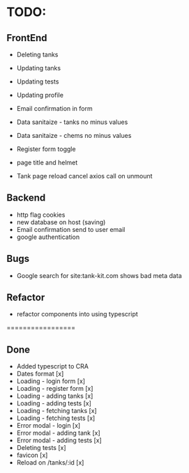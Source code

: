 # TODO:

## FrontEnd

- Deleting tanks
- Updating tanks
- Updating tests
- Updating profile
- Email confirmation in form
- Data sanitaize - tanks no minus values
- Data sanitaize - chems no minus values
- Register form toggle
- page title and helmet

- Tank page reload cancel axios call on unmount

## Backend

- http flag cookies
- new database on host (saving)
- Email confirmation send to user email
- google authentication

## Bugs

- Google search for site:tank-kit.com shows bad meta data

## Refactor

- refactor components into using typescript

=================

## Done

- Added typescript to CRA
- Dates format [x]
- Loading - login form [x]
- Loading - register form [x]
- Loading - adding tanks [x]
- Loading - adding tests [x]
- Loading - fetching tanks [x]
- Loading - fetching tests [x]
- Error modal - login [x]
- Error modal - adding tank [x]
- Error modal - adding tests [x]
- Deleting tests [x]
- favicon [x]
- Reload on /tanks/:id [x]
